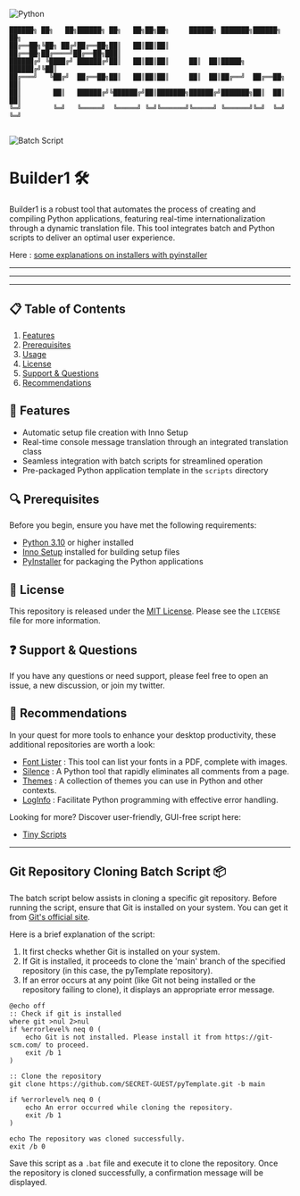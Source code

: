 ![Python](https://img.shields.io/badge/Python-3.10+-blue)

```
██████╗ ██╗   ██╗██████╗ ██╗   ██╗██╗██╗     ██████╗ ███████╗██████╗  ██╗
██╔══██╗╚██╗ ██╔╝██╔══██╗██║   ██║██║██║     ██╔══██╗██╔════╝██╔══██╗███║
██████╔╝ ╚████╔╝ ██████╔╝██║   ██║██║██║     ██║  ██║█████╗  ██████╔╝╚██║
██╔═══╝   ╚██╔╝  ██╔══██╗██║   ██║██║██║     ██║  ██║██╔══╝  ██╔══██╗ ██║
██║        ██║   ██████╔╝╚██████╔╝██║███████╗██████╔╝███████╗██║  ██║ ██║
╚═╝        ╚═╝   ╚═════╝  ╚═════╝ ╚═╝╚══════╝╚═════╝ ╚══════╝╚═╝  ╚═╝ ╚═╝
                                                                         
```

![Batch Script](https://img.shields.io/badge/Batch-Script-blue)


# Builder1 🛠️

Builder1 is a robust tool that automates the process of creating and compiling Python applications, featuring real-time internationalization through a dynamic translation file. This tool integrates batch and Python scripts to deliver an optimal user experience.

Here : [some explanations on installers with pyinstaller](https://github.com/SECRET-GUEST/tiny-scripts/tree/ALL/python/INSTALLER)

---
---
---

## 📋 Table of Contents

1. [Features](#-features)
2. [Prerequisites](#-prerequisites)
3. [Usage](#-usage)
4. [License](#-license)
5. [Support & Questions](#-support--questions)
6. [Recommendations](#-recommendations)

## 🌟 Features

- Automatic setup file creation with Inno Setup
- Real-time console message translation through an integrated translation class
- Seamless integration with batch scripts for streamlined operation
- Pre-packaged Python application template in the `scripts` directory

## 🔍 Prerequisites

Before you begin, ensure you have met the following requirements:

- [Python 3.10](https://www.python.org/downloads/) or higher installed
- [Inno Setup](http://www.jrsoftware.org/isdl.php) installed for building setup files
- [PyInstaller](https://pyinstaller.readthedocs.io/) for packaging the Python applications


## 📜 License

This repository is released under the [MIT License](LICENSE). Please see the `LICENSE` file for more information.


## ❓ Support & Questions

If you have any questions or need support, please feel free to open an issue, a new discussion, or join my twitter.


## 💎 Recommendations  

In your quest for more tools to enhance your desktop productivity, these additional repositories are worth a look:


- [Font Lister](https://github.com/SECRET-GUEST/font_lister) : This tool can list your fonts in a PDF, complete with images.
- [Silence](https://github.com/SECRET-GUEST/silence) : A Python tool that rapidly eliminates all comments from a page.
- [Themes](https://github.com/SECRET-GUEST/themes) : A collection of themes you can use in Python and other contexts.
- [LogInfo](https://github.com/SECRET-GUEST/logInfo) : Facilitate Python programming with effective error handling.

Looking for more? Discover user-friendly, GUI-free script here: 
- [Tiny Scripts](https://github.com/SECRET-GUEST/tiny-scripts)



---


## Git Repository Cloning Batch Script 📦

The batch script below assists in cloning a specific git repository. Before running the script, ensure that Git is installed on your system. You can get it from [Git's official site](https://git-scm.com/). 

Here is a brief explanation of the script:

1. It first checks whether Git is installed on your system.
2. If Git is installed, it proceeds to clone the 'main' branch of the specified repository (in this case, the pyTemplate repository).
3. If an error occurs at any point (like Git not being installed or the repository failing to clone), it displays an appropriate error message.

```batch
@echo off
:: Check if git is installed
where git >nul 2>nul
if %errorlevel% neq 0 (
    echo Git is not installed. Please install it from https://git-scm.com/ to proceed.
    exit /b 1
)

:: Clone the repository
git clone https://github.com/SECRET-GUEST/pyTemplate.git -b main

if %errorlevel% neq 0 (
    echo An error occurred while cloning the repository.
    exit /b 1
)

echo The repository was cloned successfully.
exit /b 0
```

Save this script as a `.bat` file and execute it to clone the repository. Once the repository is cloned successfully, a confirmation message will be displayed.




